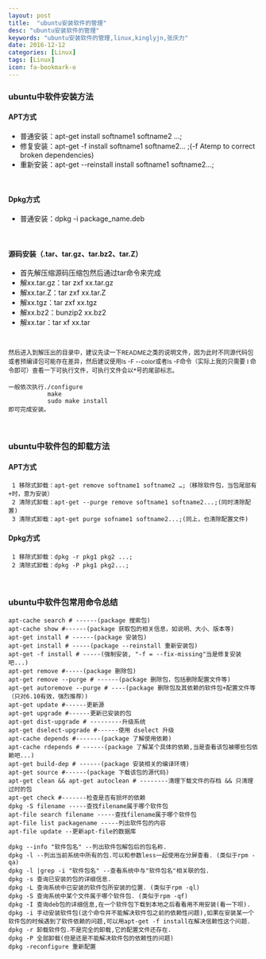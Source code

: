 ```yaml
---
layout: post
title:  "ubuntu安装软件的管理"
desc: "ubuntu安装软件的管理"
keywords: "ubuntu安装软件的管理,linux,kinglyjn,张庆力"
date: 2016-12-12
categories: [Linux]
tags: [Linux]
icon: fa-bookmark-o
---
```


### ubuntu中软件安装方法

#### APT方式
* 普通安装：apt-get install softname1 softname2 …;
* 修复安装：apt-get -f install softname1 softname2... ;(-f Atemp to correct broken dependencies)
* 重新安装：apt-get --reinstall install softname1 softname2...;
<br>

#### Dpkg方式
* 普通安装：dpkg -i package_name.deb
<br>

#### 源码安装（.tar、tar.gz、tar.bz2、tar.Z）
* 首先解压缩源码压缩包然后通过tar命令来完成
* 解xx.tar.gz：tar zxf xx.tar.gz 
* 解xx.tar.Z：tar zxf xx.tar.Z 
* 解xx.tgz：tar zxf xx.tgz 
* 解xx.bz2：bunzip2 xx.bz2 
* 解xx.tar：tar xf xx.tar
<br>

<p style="font-size:12px; line-height:1.5">然后进入到解压出的目录中，建议先读一下README之类的说明文件，因为此时不同源代码包或者预编译包可能存在差异，然后建议使用ls -F --color或者ls -F命令（实际上我的只需要 l 命令即可）查看一下可执行文件，可执行文件会以*号的尾部标志。
</p>

```
一般依次执行./configure
           make
           sudo make install
即可完成安装。
```
<br>

### ubuntu中软件包的卸载方法
#### APT方式
```
 1 移除式卸载：apt-get remove softname1 softname2 …;（移除软件包，当包尾部有+时，意为安装）
 2 清除式卸载：apt-get --purge remove softname1 softname2...;(同时清除配置)
 3 清除式卸载：apt-get purge sofname1 softname2...;(同上，也清除配置文件)
```

#### Dpkg方式
```
 1 移除式卸载：dpkg -r pkg1 pkg2 ...;
 2 清除式卸载：dpkg -P pkg1 pkg2...;
```
<br>

### ubuntu中软件包常用命令总结
```
apt-cache search # ------(package 搜索包)
apt-cache show #------(package 获取包的相关信息，如说明、大小、版本等)
apt-get install # ------(package 安装包)
apt-get install # -----(package --reinstall 重新安装包)
apt-get -f install # -----(强制安装, "-f = --fix-missing"当是修复安装吧...)
apt-get remove #-----(package 删除包)
apt-get remove --purge # ------(package 删除包，包括删除配置文件等)
apt-get autoremove --purge # ----(package 删除包及其依赖的软件包+配置文件等（只对6.10有效，强烈推荐）)
apt-get update #------更新源
apt-get upgrade #------更新已安装的包
apt-get dist-upgrade # ---------升级系统
apt-get dselect-upgrade #------使用 dselect 升级
apt-cache depends #-------(package 了解使用依赖)
apt-cache rdepends # ------(package 了解某个具体的依赖,当是查看该包被哪些包依赖吧...)
apt-get build-dep # ------(package 安装相关的编译环境)
apt-get source #------(package 下载该包的源代码)
apt-get clean && apt-get autoclean # --------清理下载文件的存档 && 只清理过时的包
apt-get check #-------检查是否有损坏的依赖
dpkg -S filename -----查找filename属于哪个软件包
apt-file search filename -----查找filename属于哪个软件包
apt-file list packagename -----列出软件包的内容
apt-file update --更新apt-file的数据库

dpkg --info "软件包名" --列出软件包解包后的包名称.
dpkg -l --列出当前系统中所有的包.可以和参数less一起使用在分屏查看. (类似于rpm -qa)
dpkg -l |grep -i "软件包名" --查看系统中与"软件包名"相关联的包.
dpkg -s 查询已安装的包的详细信息.
dpkg -L 查询系统中已安装的软件包所安装的位置. (类似于rpm -ql)
dpkg -S 查询系统中某个文件属于哪个软件包. (类似于rpm -qf)
dpkg -I 查询deb包的详细信息,在一个软件包下载到本地之后看看用不用安装(看一下呗).
dpkg -i 手动安装软件包(这个命令并不能解决软件包之前的依赖性问题),如果在安装某一个软件包的时候遇到了软件依赖的问题,可以用apt-get -f install在解决信赖性这个问题.
dpkg -r 卸载软件包.不是完全的卸载,它的配置文件还存在.
dpkg -P 全部卸载(但是还是不能解决软件包的依赖性的问题)
dpkg -reconfigure 重新配置
```



